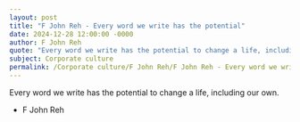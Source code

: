 ```yaml
---
layout: post
title: "F John Reh - Every word we write has the potential"
date: 2024-12-28 12:00:00 -0000
author: F John Reh
quote: "Every word we write has the potential to change a life, including our own."
subject: Corporate culture
permalink: /Corporate culture/F John Reh/F John Reh - Every word we write has the potential
---
```


Every word we write has the potential to change a life, including our own.

- F John Reh
